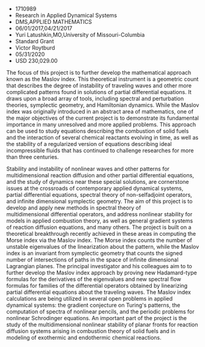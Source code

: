 
* 1710989
* Research in Applied Dynamical Systems
* DMS,APPLIED MATHEMATICS
* 06/01/2017,04/21/2017
* Yuri Latushkin,MO,University of Missouri-Columbia
* Standard Grant
* Victor Roytburd
* 05/31/2020
* USD 230,029.00

The focus of this project is to further develop the mathematical approach known
as the Maslov index. This theoretical instrument is a geometric count that
describes the degree of instability of traveling waves and other more
complicated patterns found in solutions of partial differential equations. It
draws upon a broad array of tools, including spectral and perturbation theories,
symplectic geometry, and Hamiltonian dynamics. While the Maslov index was
originally introduced in an abstract area of mathematics, one of the major
objectives of the current project is to demonstrate its fundamental importance
in many unresolved and more applied problems. This approach can be used to study
equations describing the combustion of solid fuels and the interaction of
several chemical reactants evolving in time, as well as the stability of a
regularized version of equations describing ideal incompressible fluids that has
continued to challenge researches for more than three centuries.

Stability and instability of nonlinear waves and other patterns for
multidimensional reaction diffusion and other partial differential equations,
and the study of dynamics near these special solutions, are cornerstone issues
at the crossroads of contemporary applied dynamical systems, partial
differential equations, spectral theory of non-selfadjoint operators, and
infinite dimensional symplectic geometry. The aim of this project is to develop
and apply new methods in spectral theory of multidimensional differential
operators, and address nonlinear stability for models in applied combustion
theory, as well as general gradient systems of reaction diffusion equations, and
many others. The project is built on a theoretical breakthrough recently
achieved in these areas in computing the Morse index via the Maslov index. The
Morse index counts the number of unstable eigenvalues of the linearization about
the pattern, while the Maslov index is an invariant from symplectic geometry
that counts the signed number of intersections of paths in the space of infinite
dimensional Lagrangian planes. The principal investigator and his colleagues aim
to to further develop the Maslov index approach by proving new Hadamard-type
formulas for the derivatives of the eigenvalues and new spectral flow formulas
for families of the differential operators obtained by linearizing partial
differential equations about the traveling waves. The Maslov index calculations
are being utilized in several open problems in applied dynamical systems: the
gradient conjecture on Turing's patterns, the computation of spectra of
nonlinear pencils, and the periodic problems for nonlinear Schrodinger
equations. An important part of the project is the study of the multidimensional
nonlinear stability of planar fronts for reaction diffusion systems arising in
combustion theory of solid fuels and in modeling of exothermic and endothermic
chemical reactions.
